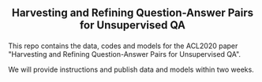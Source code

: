 <h2 align="center">
	<p>Harvesting and Refining Question-Answer Pairs for Unsupervised QA</p>
</h1>

This repo contains the data, codes and models for the ACL2020 paper "Harvesting and Refining Question-Answer Pairs for Unsupervised QA".

We will provide instructions and publish data and models within two weeks.

